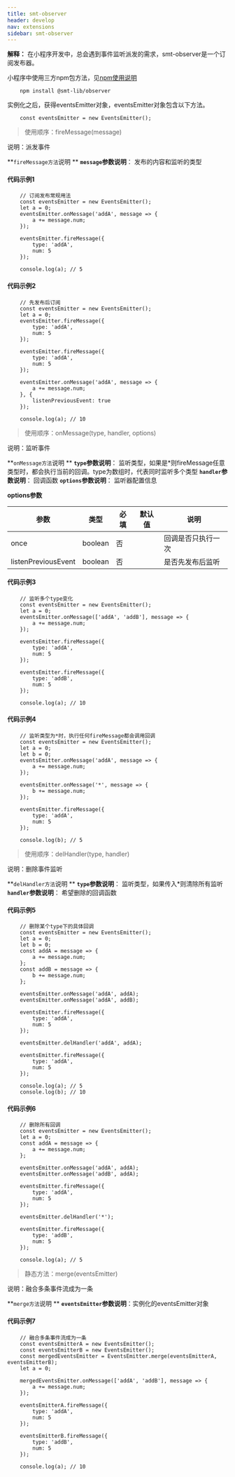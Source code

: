 ```yaml
---
title: smt-observer
header: develop
nav: extensions
sidebar: smt-observer
---
```




**解释：** 在小程序开发中，总会遇到事件监听派发的需求，smt-observer是一个订阅发布器。



小程序中使用三方npm包方法，见<a href="https://smartprogram.baidu.com/docs/develop/framework/custom-component_trdparty/" target="_self" title="npm使用说明">npm使用说明</a>

```
    npm install @smt-lib/observer
```

实例化之后，获得eventsEmitter对象，eventsEmitter对象包含以下方法。

```
    const eventsEmitter = new EventsEmitter();
```


> 使用顺序：fireMessage(message)

说明：派发事件

**`fireMessage方法`说明 **
**`message`参数说明**： 发布的内容和监听的类型



#### 代码示例1

```
    // 订阅发布常规用法
    const eventsEmitter = new EventsEmitter();
    let a = 0;
    eventsEmitter.onMessage('addA', message => {
        a += message.num;
    });

    eventsEmitter.fireMessage({
        type: 'addA',
        num: 5
    });

    console.log(a); // 5

```

#### 代码示例2

```
    // 先发布后订阅
    const eventsEmitter = new EventsEmitter();
    let a = 0;
    eventsEmitter.fireMessage({
        type: 'addA',
        num: 5
    });

    eventsEmitter.fireMessage({
        type: 'addA',
        num: 5
    });

    eventsEmitter.onMessage('addA', message => {
        a += message.num;
    }, {
        listenPreviousEvent: true
    });

    console.log(a); // 10

```

> 使用顺序：onMessage(type, handler, options)

说明：监听事件

**`onMessage方法`说明 **
**`type`参数说明**： 监听类型，如果是*则fireMessage任意类型时，都会执行当前的回调。type为数组时，代表同时监听多个类型
**`handler`参数说明**： 回调函数
**`options`参数说明**： 监听器配置信息


**options参数**

|参数|类型  |必填 | 默认值 |说明|
|---- | ---- | ---- | ----|----|
|once|boolean|否||回调是否只执行一次|
|listenPreviousEvent |boolean|否||是否先发布后监听|


#### 代码示例3

```
    // 监听多个type变化
    const eventsEmitter = new EventsEmitter();
    let a = 0;
    eventsEmitter.onMessage(['addA', 'addB'], message => {
        a += message.num;
    });

    eventsEmitter.fireMessage({
        type: 'addA',
        num: 5
    });

    eventsEmitter.fireMessage({
        type: 'addB',
        num: 5
    });

    console.log(a); // 10

```

#### 代码示例4

```
	// 监听类型为*时，执行任何fireMessage都会调用回调
    const eventsEmitter = new EventsEmitter();
    let a = 0;
    let b = 0;
    eventsEmitter.onMessage('addA', message => {
        a += message.num;
    });

    eventsEmitter.onMessage('*', message => {
        b += message.num;
    });

    eventsEmitter.fireMessage({
        type: 'addA',
        num: 5
    });

    console.log(b); // 5

```

> 使用顺序：delHandler(type, handler)

说明：删除事件监听

**`delHandler方法`说明 **
**`type`参数说明**： 监听类型，如果传入*则清除所有监听
**`handler`参数说明**： 希望删除的回调函数



#### 代码示例5

```
	// 删除某个type下的具体回调
    const eventsEmitter = new EventsEmitter();
    let a = 0;
    let b = 0;
    const addA = message => {
        a += message.num;
    };
    const addB = message => {
        b += message.num;
    };

    eventsEmitter.onMessage('addA', addA);
    eventsEmitter.onMessage('addA', addB);

    eventsEmitter.fireMessage({
        type: 'addA',
        num: 5
    });

    eventsEmitter.delHandler('addA', addA);

    eventsEmitter.fireMessage({
        type: 'addA',
        num: 5
    });

    console.log(a); // 5
    console.log(b); // 10

```

#### 代码示例6

```
    // 删除所有回调
    const eventsEmitter = new EventsEmitter();
    let a = 0;
    const addA = message => {
        a += message.num;
    };

    eventsEmitter.onMessage('addA', addA);
    eventsEmitter.onMessage('addB', addA);

    eventsEmitter.fireMessage({
        type: 'addA',
        num: 5
    });

    eventsEmitter.delHandler('*');

    eventsEmitter.fireMessage({
        type: 'addB',
        num: 5
    });

    console.log(a); // 5

```


> 静态方法：merge(eventsEmitter)

说明：融合多条事件流成为一条

**`merge方法`说明 **
**`eventsEmitter`参数说明**：实例化的eventsEmitter对象


#### 代码示例7

```
	// 融合多条事件流成为一条
    const eventsEmitterA = new EventsEmitter();
    const eventsEmitterB = new EventsEmitter();
    const mergedEventsEmitter = EventsEmitter.merge(eventsEmitterA, eventsEmitterB);
    let a = 0;

    mergedEventsEmitter.onMessage(['addA', 'addB'], message => {
        a += message.num;
    });

    eventsEmitterA.fireMessage({
        type: 'addA',
        num: 5
    });

    eventsEmitterB.fireMessage({
        type: 'addB',
        num: 5
    });

    console.log(a); // 10

```


